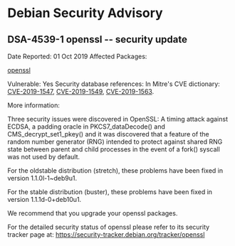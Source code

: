 
Debian Security Advisory
========================


DSA-4539-1 openssl -- security update
-------------------------------------



Date Reported:
01 Oct 2019
Affected Packages:

[openssl](https://packages.debian.org/src:openssl)

Vulnerable:
Yes
Security database references:
In Mitre's CVE dictionary: [CVE-2019-1547](https://security-tracker.debian.org/tracker/CVE-2019-1547), [CVE-2019-1549](https://security-tracker.debian.org/tracker/CVE-2019-1549), [CVE-2019-1563](https://security-tracker.debian.org/tracker/CVE-2019-1563).  

More information:

Three security issues were discovered in OpenSSL: A timing attack against
ECDSA, a padding oracle in PKCS7\_dataDecode() and CMS\_decrypt\_set1\_pkey()
and it was discovered that a feature of the random number generator (RNG)
intended to protect against shared RNG state between parent and child
processes in the event of a fork() syscall was not used by default.


For the oldstable distribution (stretch), these problems have been fixed
in version 1.1.0l-1~deb9u1.


For the stable distribution (buster), these problems have been fixed in
version 1.1.1d-0+deb10u1.


We recommend that you upgrade your openssl packages.


For the detailed security status of openssl please refer to
its security tracker page at:
<https://security-tracker.debian.org/tracker/openssl>





